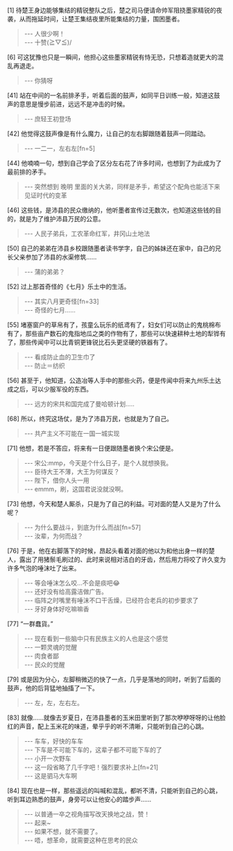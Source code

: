 
[1] 待楚王身边能够集结的精锐整队之后，楚之司马便请命帅军阻挠墨家精锐的夜袭，从而拖延时间，让楚王集结夜里所能集结的力量，围困墨者。
>--- 人很少啊！<br>
>--- 十赞\(≧▽≦)/<br>

[6] 可这犹豫也只是一瞬间，他担心这些墨家精锐有恃无恐，只想着造就更大的混乱再退走。
>--- 你猜呀<br>

[41] 站在中间的一名前排矛手，听着后面的鼓声，如同平日训练一般，知道这鼓声的意思是慢步前进，远远不是冲击的时候。
>--- 庶轻王初登场<br>

[42] 他觉得这鼓声像是有什么魔力，让自己的左右脚跟随着鼓声一同踏动。
>--- 一二一，左右左[fn=5]<br>

[44] 他喃喃一句，想到自己学会了区分左右花了许多时间，也想到了为此成为了最前排的矛手。
>--- 突然想到 晚明 里面的关大弟，同样是矛手，希望这个配角也能活下来见证时代的变革<br>

[46] 这些钱，是沛县的民众缴纳的，他听墨者宣传过无数次，也知道这些钱的目的，就是为了维护沛县万民的公意。
>--- 人民子弟兵，工农革命红军，井冈山土地法<br>

[50] 自己的弟弟在沛县乡校跟随墨者读书学字，自己的姊妹还在家中，自己的兄长父亲参加了沛县的水渠修筑……
>--- 蒲的弟弟？<br>

[52] 过上那首奇怪的《七月》乐土中的生活。
>--- 其实八月更奇怪[fn=33]<br>
>--- 奇怪的七月……<br>

[55] 堵塞窗户的草帛有了，孩童么玩乐的纸鸢有了，妇女们可以防止的鬼桃棉布有了，那些亩产数石的鬼指地瓜之类的作物有了，那些可以快速耕种土地的犁铧有了，那些传闻中可以比青铜更锋锐比石头更坚硬的铁器有了。
>--- 看成防止血的卫生巾了<br>
>--- 防止＝纺织<br>

[56] 甚至于，他知道，公造冶等人手中的那些火药，便是传闻中将来九州乐土达成之后，可以少服军役的东西。
>--- 远方的宋共和国完成了曼哈顿计划.....<br>

[68] 所以，终究这场仗，是为了沛县万民，也就是为了自己。
>--- 共产主义不可能在一国一城实现<br>

[71] 他想，若是不答应，将来有一日便跟随墨者换个宋公便是。
>--- 宋公:mmp，今天是个什么日子，是个人就想换我。<br>
>--- 臣待大王不薄，大王为何谋反？<br>
>--- 陛下，借你人头一用<br>
>--- emmm，刷，这国君说没就没啊。<br>

[73] 他想，今天和楚人厮杀，只是为了自己的利益。可对面的楚人又是为了什么呢？
>--- 为什么要战斗，到底为什么而战[fn=57]<br>
>--- 汝辈，为何而战？<br>

[76] 于是，他在右脚落下的时候，昂起头看着对面的他以为和他出身一样的楚人，露出了用猪鬃毛刷过的、此时来说相对洁白的牙齿，然后用力将咬了许久变为许多气泡的唾沫吐了出来。
>--- 等会唾沫怎么咬…不会是痰吧😂<br>
>--- 还好没有给高露洁做广告。<br>
>--- 临阵之时嘴里有唾沫不口干舌燥，已经符合老兵的初步要求了<br>
>--- 牙好身体好吃嘛嘛香<br>

[77] “一群蠢貨。”
>--- 现在看到一些脑中只有民族主义的人也是这个感觉<br>
>--- 一颗灵魂的觉醒<br>
>--- 肉食者鄙<br>
>--- 民众的觉醒<br>

[79] 或是因为分心，左脚稍微迈的快了一点，几乎是落地的同时，听到了后面的鼓声，他的后背猛地抽搐了一下。
>--- 左，左，左右左。<br>

[83] 就像……就像去岁夏日，在沛县墨者的玉米田里听到了那次咿咿呀呀的让他脸红的声音，配上玉米花的味道，晕乎乎的听不清晰，只能听到自己的心跳。
>--- 车车，好快的车车<br>
>--- 下车是不可能下车的，这辈子都不可能下车的了<br>
>--- 小开一次野车<br>
>--- 这一段省略了几千字吧！强烈要求补上[fn=21]<br>
>--- 这是驷马大车啊<br>

[84] 现在也是一样，那些遥远的叫喊和混乱，都听不清，只能听到自己的心跳，听到耳边熟悉的鼓声，身旁可以让他安心的踏步声……
>--- 以普通一卒之视角描写改天换地之战，赞！<br>
>--- 起来~<br>
>--- 如果不想，就不需要了。<br>
>--- 唔，想革命，就需要这种在思考的民众<br>
